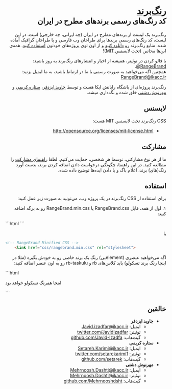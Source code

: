 <h1 dir="rtl"><a href="">رنگ‌برند</a><br><small>کد رنگ‌های رسمی برند‌های مطرح در ایران</small></h1>

<p dir="rtl">رنگ‌برند یک لیست از برندهای مطرح در ایران (چه ایرانی، چه خارجی) است. در این لیست، کد رنگ‌های رسمی برند‌ها برای طراحان وب فارسی و یا طراحان گرافیک آماده شده. منابع رنگ‌برند رو <a href="!#">دانلود کنید</a> و از اون توی پروژه‌های خودتون <a href="#!">استفاده کنید</a>. همه‌ی این‌ها مجانین‌ (تحت <a href="">لایسنس MIT</a>)!</p>
<p dir="rtl">با فالو کردن در توئیتر، همیشه از اخبار و انتشار‌های رنگ‌برند به روز باشید: <a href="">RangeBrand@</a>.<br>همچنین اگه می‌خواهید به صورت رسمی با ما در ارتباط باشید، به ما ایمیل بزنید: <a href="">RangeBrand@ikacc.ir</a></p>
<p dir="rtl">رنگ‌برند پروژه‌ای از باشگاه رایانش ایکا هست و توسط <a href="">جاوید ایزدفر</a>، <a href="">ستاره کریمی</a> و <a href="">مهرنوش دشتی</a> خلق شده و نگه‌داری میشه.</p>

<h2 dir="rtl">لایسنس</h2>
<p dir="rtl">CSS رنگ‌برند تحت لایسنس MIT هست:</p>
<ul dir="rtl">
  <li><a href="http://opensource.org/licenses/mit-license.html" target="_blank">http://opensource.org/licenses/mit-license.html</a></li>
</ul>

<h2 dir="rtl">مشارکت</h2>
<p dir="rtl">ما از هر نوع مشارکتی، توسط هر شخصی، حمایت می‌کنیم. لطفا <a href="">راهنمای مشارکت</a> را مطالعه کنید. در این راهنما، چگونگی درخواست دادن اضافه کردن برند، بدست آورد رنگ(های) برند، اعلام باگ و یا دادن ایده‌ها توضیح داده شده.</p>

<h2 dir="rtl">استفاده</h2>
<p dir="rtl">برای استفاده از CSS رنگ‌برند در یک پروژه وب، می‌تونید به صورت زیر عمل کنید:</p>
<p dir="rtl">۱.  اول از همه، فایل RangeBrand.css یا RangeBrand.min.css رو به برگه اضافه کنید:</p>
```html
<!-- RangeBrand CSS -->
    <link href="css/rangebrand.css" rel="stylesheet">
```
<p dir="rtl">یا</p>

```html    
<!-- RangeBrand Minified CSS -->
    <link href="css/rangebrand.min.css" rel="stylesheet">   
```
<p dir="rtl">اگه می‌خواهید عنصری (elementـی) رنگ یک برند خاصی رو به خودش بگیره (مثلا در اینجا رنگ برند تسکولو) باید کلاس‌های rb و rb-taskulu رو به اون عنصر اضافه کنید:</p>
```html    
<div class="rb rb-taskulu">
  <p>اینجا همرنگ تسکولو خواهد بود</p>
</div> 
```



<h2 dir="rtl">خالقین</h2>
<ul dir="rtl">
  <li>
    <b>جاوید ایزدفر</b>
    <ul>
      <li>ایمیل: <a href="">Javid.izadfar@ikacc.ir</a></li>
      <li>توئیتر: <a href="">twitter.com/JavidIzadfar</a></li>
      <li>گیت‌هاب: <a href="">github.com/Javid-Izadfa</a></li>
    </ul>
  </li>
  <li>
    <b>ستاره کریمی</b>
    <ul>
      <li>ایمیل: <a href="">Setareh.Karimi@ikacc.ir</a></li>
      <li>توئیتر: <a href="">twitter.com/setarekarimi1</a></li>
      <li>گیت‌هاب: <a href="">github.com/setarek</a></li>
    </ul>
  </li>
  <li>
    <b>مهرنوش دشتی</b>
    <ul>
      <li>ایمیل: <a href="">Mehrnoosh.Dashti@ikacc.ir</a></li>
      <li>توئیتر: <a href="">Mehrnoosh.Dashti@ikacc.ir</a></li>
      <li>گیت‌هاب: <a href="">github.com/Mehrnooshdsht </a></li>
    </ul>
  </li>
</ul>
